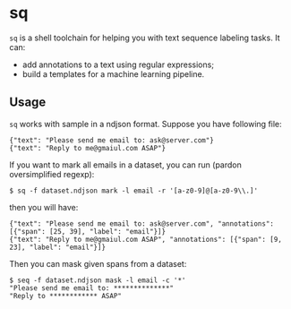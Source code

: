 # sq

`sq` is a shell toolchain for helping you with text sequence labeling tasks. It can:

 * add annotations to a text using regular expressions;
 * build a templates for a machine learning pipeline.

## Usage

`sq` works with sample in a ndjson format. Suppose you have following file:

```
{"text": "Please send me email to: ask@server.com"}
{"text": "Reply to me@gmaiul.com ASAP"}
```

If you want to mark all emails in a dataset, you can run (pardon oversimplified regexp):

```
$ sq -f dataset.ndjson mark -l email -r '[a-z0-9]@[a-z0-9\\.]'
```

then you will have:

```
{"text": "Please send me email to: ask@server.com", "annotations": [{"span": [25, 39], "label": "email"}]}
{"text": "Reply to me@gmaiul.com ASAP", "annotations": [{"span": [9, 23], "label": "email"}]}
```

Then you can mask given spans from a dataset:

```
$ seq -f dataset.ndjson mask -l email -c '*'
"Please send me email to: **************"
"Reply to ************ ASAP"
```
